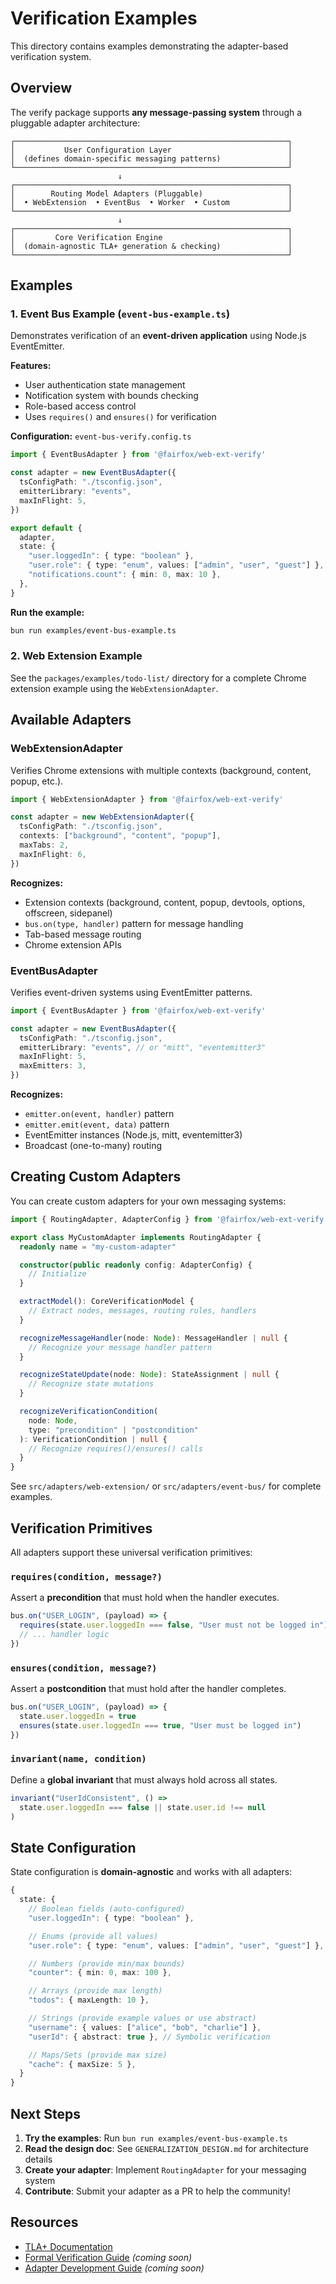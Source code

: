 # Verification Examples

This directory contains examples demonstrating the adapter-based verification system.

## Overview

The verify package supports **any message-passing system** through a pluggable adapter architecture:

```
┌─────────────────────────────────────────────────────────────┐
│           User Configuration Layer                          │
│  (defines domain-specific messaging patterns)               │
└─────────────────────────────────────────────────────────────┘
                        ↓
┌─────────────────────────────────────────────────────────────┐
│        Routing Model Adapters (Pluggable)                   │
│  • WebExtension  • EventBus  • Worker  • Custom             │
└─────────────────────────────────────────────────────────────┘
                        ↓
┌─────────────────────────────────────────────────────────────┐
│         Core Verification Engine                            │
│  (domain-agnostic TLA+ generation & checking)               │
└─────────────────────────────────────────────────────────────┘
```

## Examples

### 1. Event Bus Example (`event-bus-example.ts`)

Demonstrates verification of an **event-driven application** using Node.js EventEmitter.

**Features:**
- User authentication state management
- Notification system with bounds checking
- Role-based access control
- Uses `requires()` and `ensures()` for verification

**Configuration:** `event-bus-verify.config.ts`

```typescript
import { EventBusAdapter } from '@fairfox/web-ext-verify'

const adapter = new EventBusAdapter({
  tsConfigPath: "./tsconfig.json",
  emitterLibrary: "events",
  maxInFlight: 5,
})

export default {
  adapter,
  state: {
    "user.loggedIn": { type: "boolean" },
    "user.role": { type: "enum", values: ["admin", "user", "guest"] },
    "notifications.count": { min: 0, max: 10 },
  },
}
```

**Run the example:**
```bash
bun run examples/event-bus-example.ts
```

### 2. Web Extension Example

See the `packages/examples/todo-list/` directory for a complete Chrome extension example using the `WebExtensionAdapter`.

## Available Adapters

### WebExtensionAdapter

Verifies Chrome extensions with multiple contexts (background, content, popup, etc.).

```typescript
import { WebExtensionAdapter } from '@fairfox/web-ext-verify'

const adapter = new WebExtensionAdapter({
  tsConfigPath: "./tsconfig.json",
  contexts: ["background", "content", "popup"],
  maxTabs: 2,
  maxInFlight: 6,
})
```

**Recognizes:**
- Extension contexts (background, content, popup, devtools, options, offscreen, sidepanel)
- `bus.on(type, handler)` pattern for message handling
- Tab-based message routing
- Chrome extension APIs

### EventBusAdapter

Verifies event-driven systems using EventEmitter patterns.

```typescript
import { EventBusAdapter } from '@fairfox/web-ext-verify'

const adapter = new EventBusAdapter({
  tsConfigPath: "./tsconfig.json",
  emitterLibrary: "events", // or "mitt", "eventemitter3"
  maxInFlight: 5,
  maxEmitters: 3,
})
```

**Recognizes:**
- `emitter.on(event, handler)` pattern
- `emitter.emit(event, data)` pattern
- EventEmitter instances (Node.js, mitt, eventemitter3)
- Broadcast (one-to-many) routing

## Creating Custom Adapters

You can create custom adapters for your own messaging systems:

```typescript
import { RoutingAdapter, AdapterConfig } from '@fairfox/web-ext-verify'

export class MyCustomAdapter implements RoutingAdapter {
  readonly name = "my-custom-adapter"

  constructor(public readonly config: AdapterConfig) {
    // Initialize
  }

  extractModel(): CoreVerificationModel {
    // Extract nodes, messages, routing rules, handlers
  }

  recognizeMessageHandler(node: Node): MessageHandler | null {
    // Recognize your message handler pattern
  }

  recognizeStateUpdate(node: Node): StateAssignment | null {
    // Recognize state mutations
  }

  recognizeVerificationCondition(
    node: Node,
    type: "precondition" | "postcondition"
  ): VerificationCondition | null {
    // Recognize requires()/ensures() calls
  }
}
```

See `src/adapters/web-extension/` or `src/adapters/event-bus/` for complete examples.

## Verification Primitives

All adapters support these universal verification primitives:

### `requires(condition, message?)`

Assert a **precondition** that must hold when the handler executes.

```typescript
bus.on("USER_LOGIN", (payload) => {
  requires(state.user.loggedIn === false, "User must not be logged in")
  // ... handler logic
})
```

### `ensures(condition, message?)`

Assert a **postcondition** that must hold after the handler completes.

```typescript
bus.on("USER_LOGIN", (payload) => {
  state.user.loggedIn = true
  ensures(state.user.loggedIn === true, "User must be logged in")
})
```

### `invariant(name, condition)`

Define a **global invariant** that must always hold across all states.

```typescript
invariant("UserIdConsistent", () =>
  state.user.loggedIn === false || state.user.id !== null
)
```

## State Configuration

State configuration is **domain-agnostic** and works with all adapters:

```typescript
{
  state: {
    // Boolean fields (auto-configured)
    "user.loggedIn": { type: "boolean" },

    // Enums (provide all values)
    "user.role": { type: "enum", values: ["admin", "user", "guest"] },

    // Numbers (provide min/max bounds)
    "counter": { min: 0, max: 100 },

    // Arrays (provide max length)
    "todos": { maxLength: 10 },

    // Strings (provide example values or use abstract)
    "username": { values: ["alice", "bob", "charlie"] },
    "userId": { abstract: true }, // Symbolic verification

    // Maps/Sets (provide max size)
    "cache": { maxSize: 5 },
  }
}
```

## Next Steps

1. **Try the examples**: Run `bun run examples/event-bus-example.ts`
2. **Read the design doc**: See `GENERALIZATION_DESIGN.md` for architecture details
3. **Create your adapter**: Implement `RoutingAdapter` for your messaging system
4. **Contribute**: Submit your adapter as a PR to help the community!

## Resources

- [TLA+ Documentation](https://lamport.azurewebsites.net/tla/tla.html)
- [Formal Verification Guide](../docs/VERIFICATION.md) _(coming soon)_
- [Adapter Development Guide](../docs/ADAPTERS.md) _(coming soon)_
